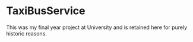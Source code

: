 TaxiBusService
==============

This was my final year project at University and is retained here for purely historic reasons.
